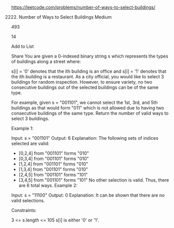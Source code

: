 https://leetcode.com/problems/number-of-ways-to-select-buildings/

2222. Number of Ways to Select Buildings
Medium

493

14

Add to List

Share
You are given a 0-indexed binary string s which represents the types of buildings along a street where:

s[i] = '0' denotes that the ith building is an office and
s[i] = '1' denotes that the ith building is a restaurant.
As a city official, you would like to select 3 buildings for random inspection. However, to ensure variety, no two consecutive buildings out of the selected buildings can be of the same type.

For example, given s = "001101", we cannot select the 1st, 3rd, and 5th buildings as that would form "011" which is not allowed due to having two consecutive buildings of the same type.
Return the number of valid ways to select 3 buildings.

 

Example 1:

Input: s = "001101"
Output: 6
Explanation: 
The following sets of indices selected are valid:
- [0,2,4] from "001101" forms "010"
- [0,3,4] from "001101" forms "010"
- [1,2,4] from "001101" forms "010"
- [1,3,4] from "001101" forms "010"
- [2,4,5] from "001101" forms "101"
- [3,4,5] from "001101" forms "101"
No other selection is valid. Thus, there are 6 total ways.
Example 2:

Input: s = "11100"
Output: 0
Explanation: It can be shown that there are no valid selections.
 

Constraints:

3 <= s.length <= 105
s[i] is either '0' or '1'.